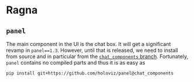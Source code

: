 # Ragna

## `panel`

The main component in the UI is the chat box. It will get a significant revamp in `panel==1.3`. However, until that is released, we need to install from source and in particular from the [`chat_components` branch](https://github.com/holoviz/panel/tree/chat_components). Fortunately, `panel` contains no compiled parts and thus it is as easy as

```
pip install git+https://github.com/holoviz/panel@chat_components
```
